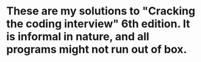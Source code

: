 # These are my solutions to "Cracking the coding interview" 6th edition. It is informal in nature, and all programs might not run out of box.
